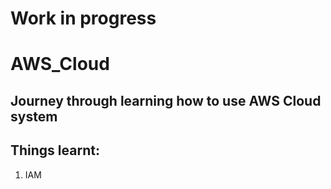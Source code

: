 # Work in progress


# AWS_Cloud
## Journey through learning how to use AWS Cloud system
## Things learnt:
1. IAM
